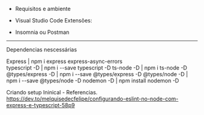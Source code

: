 - Requisitos e ambiente 

- Visual Studio Code
  Extensões:
- Insomnia ou Postman


---
Dependencias nescessárias

Express           | npm i express express-async-errors  
typescript -D     | npm i --save typescript -D
ts-node -D        | npm i ts-node -D
@types/express -D | npm i --save @types/express -D 
@types/node -D    | npm i --save @types/node -D
nodemon -D        | npm install nodemon -D



Criando setup Ininical - Referencias.
https://dev.to/melquisedecfelipe/configurando-eslint-no-node-com-express-e-typescript-58p9
